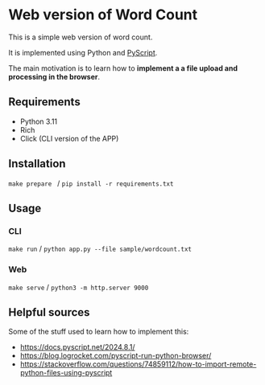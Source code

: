 # Web version of Word Count
This is a simple web version of word count. 

It is implemented using Python and [PyScript](https://pyscript.net/).

The main motivation is to learn how to **implement a a file upload and processing in the browser**.

## Requirements
- Python 3.11
- Rich
- Click (CLI version of the APP)

## Installation
```make prepare ``` / ```pip install -r requirements.txt```

## Usage

### CLI
``` make run ``` / ```python app.py --file sample/wordcount.txt```
### Web
``` make serve ``` / ```python3 -m http.server 9000```

## Helpful sources
Some of the stuff used to learn how to implement this:
- https://docs.pyscript.net/2024.8.1/
- https://blog.logrocket.com/pyscript-run-python-browser/
- https://stackoverflow.com/questions/74859112/how-to-import-remote-python-files-using-pyscript
